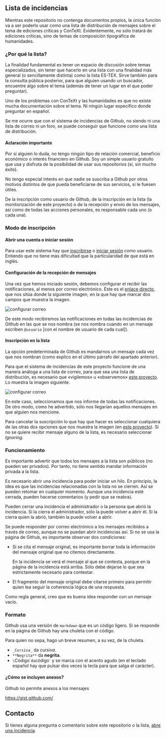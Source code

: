 

## Lista de incidencias

Mientras este repositorio no contenga documentos propios, la única
función va a ser poderlo usar como una lista de distribución de
mensajes sobre el tema de ediciones críticas y ConTeXt. Evidentemente,
no sólo tratará de ediciones críticas, sino de temas de composición
tipográfica de humanidades.

### ¿Por qué la lista?

La finalidad fundamental es tener un espacio de discusión sobre temas
especializados, sin tener que hacerlo en una lista con una finalidad
más general (o sencillamente distinta) como la lista ES-TEX. Sirve
también para la consulta pública posterior, para que alguien usando
un buscador, encuentre algo sobre el tema (además de tener un lugar en
el que poder preguntar).

Uno de los problemas con ConTeXt y las humanidades es que no existe
mucha documentación sobre el tema. Ni ningún lugar específico donde
preguntar en español.

Se me ocurre que con el sistema de incidencias de Github, no siendo ni
una lista de correo ni un foro, se puede conseguir que funcione como
una lista de distribución.

#### Aclaración importante

Por si alguien lo duda, no tengo ningún tipo de relación comercial,
beneficio económico o interés financiero en Github. Soy un simple
usuario gratuito que usa y disfruta de la posibilidad de usar sus
repositorios (sí, sin mucho éxito).

No tengo especial interés en que nadie se suscriba a Github por otros
motivos distintos de que pueda beneficiarse de sus servicios, si le
fuesen útiles.

De la inscripción como usuario de Github, de la inscripción en la
lista (la monitorización de este proyecto) o de la recepción y envío
de los mensajes, así como de todas las acciones personales, es
responsable cada uno (o cada una).

### Modo de inscripción

#### Abrir una cuenta o iniciar sesión

Para usar este sistema hay que
[inscribirse](https://github.com/signup) o [iniciar
sesión](https://github.com/login?return_to=%2Fousia%2Fcontext-critica%2Fissues)
como usuario. Entiendo que no tiene más dificultad que la
particularidad de que está en inglés.

#### Configuración de la recepción de mensajes

Una vez que hemos iniciado sesión, debemos configurar el recibir las
notificaciones, al menos por correo electrónico. Éste es el [enlace
directo](https://github.com/settings/notifications), que nos sitúa
donde la siguiente imagen, en la que hay que marcar dos campos que
muestra la imagen.

![configurar correo](https://raw.github.com/ousia/context-critica/master/img/configura-recibir-correo.png)

De este modo recibiremos las notificaciones en todas las incidencias
de Github en las que se nos nombra (se nos nombra cuando en un mensaje
escriben `@usuario` [con el nombre de usuario de cada cual]).

#### Inscripción en la lista

La opción predeterminada de Github es mandarnos un mensaje cada vez
que nos nombran (como explico en el último párrafo del apartado
anterior).

Para que el sistema de incidencias de este proyecto funcione de una
manera análoga a una lista de correo, para que sea una lista de
distribución, es necesario que «vigilemos» u «observemos» [este
proyecto](https://github.com/ousia/context-critica). Lo muestra la
imagen siguiente.

![configurar
correo](https://raw.github.com/ousia/context-critica/master/img/inscribe-lista.png)

En este caso, seleccionamos que nos informe de todas las
notificaciones. De otro modo, como he advertido, sólo nos llegarían
aquellos mensajes en que alguien nos mencione.

Para cancelar la suscripción lo que hay que hacer es seleccionar
cualquiera de las otras dos opciones que nos muestra la imagen (en
[este proyecto](https://github.com/ousia/context-critica)). Si no se
quiere recibir mensaje alguno de la lista, es necesario seleccionar
_Ignoring_.

<!-- ### Compromiso de participación

En un campo de gran cultivo personal como es el caso de gente que se
dedica las humanidades, supongo que estará de más hacer la siguiente
reflexión. Pero lo aviso para que no haya incomprensiones antes de
empezar.

La participación en esta lista supone un compromiso personal que se
resume en la siguiente palabra:

* Respeto. Es *condición indispensable* para permanecer en la lista.

Espero que esto se traduzca en una comunicación electrónica cordial,
aunque haya las disensiones que pueda haber.

En caso negativo, a la tercera falta de respeto -->

### Funcionamiento

Es importante advertir que todos los mensajes a la lista son públicos
(no pueden ser privados). Por tanto, no tiene sentido mandar
información privada a la lista.

Es necesario abrir una incidencia para poder iniciar un hilo. En
principio, la idea es que las incidencias relacionadas con la lista no
se cierren. Así se pueden retomar en cualquier momento. Aunque una
incidencia esté cerrada, pueden hacerse comentarios (y pedir que se
reabra).

Pueden cerrar una incidencia el administrador o la persona que abrió
la incidencia. Si la cierra el administrador, sólo la puede volver a
abrir él. Si la cierra quien la abrió, también la puede volver a abrir.

Se puede responder por correo electrónico a los mensajes recibidos a
través de correo, aunque no se puedan abrir incidencias así. Si no se
usa la página de Github, es importante observar dos condiciones:

* Si se cita el mensaje original, es importante borrar toda la
información del mensaje original que no citemos directamente.

    En la incidencia se verá el mensaje al que se contesta, porque
    en la página de la incidencia está arriba. Sólo debe dejarse lo
    que sea estrictamente necesario para contestar.

* El fragmento del mensaje original debe citarse primero para permitir
quien lea seguir la coherencia lógica de una respuesta.

Como regla general, creo que es buena idea responder con un mensaje vacío.

### Formato

Github usa una versión de `markdown` que es un código ligero. Si se
responde en la página de Github hay una chuleta con el código.

Para quien no sepa, hago un breve resumen, a su vez, de la chuleta.

* `_Cursiva_` da _cursiva_.
* `**Negrita**` da **negrita**.
* `\`Código\`` da `código` y se marca con el acento agudo (en el
teclado español hay que pulsar dos veces la tecla para que salga el
carácter).



#### ¿Cómo se incluyen anexos?

Github no permite anexos a los mensajes

https://gist.github.com/

## Contacto

Si tienes alguna pregunta o comentario sobre este repositorio o la lista, [abre una incidencia](https://github.com/ousia/context-critica/issues/new).

